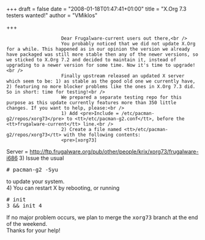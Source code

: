 
+++
draft = false
date = "2008-01-18T01:47:41+01:00"
title = "X.Org 7.3 testers wanted!"
author = "VMiklos"

+++

                        Dear Frugalware-current users out there,<br />
                        You probably noticed that we did not update X.Org for a while. This happened as in our opinion the version we already have packaged was still more stable then any of the newer versions, so we sticked to X.Org 7.2 and decided to maintain it, instead of upgrading to a newer version for some time. Now it's time to upgrade!<br />
                        Finally upstream released an updated X server which seem to be: 1) as stable as the good old one we currently have, 2) featuring no more blocker problems like the ones in X.Org 7.3 did. So in short: time for testing!<br />
                        We prepared a separate testing repo for this purpose as this update currently features more than 350 little changes. If you want to help, please:<br />
                        1) Add <pre>Include = /etc/pacman-g2/repos/xorg73</pre> to <tt>/etc/pacman-g2.conf</tt>, before the <tt>frugalware-current</tt> line.<br />
                        2) Create a file named <tt>/etc/pacman-g2/repos/xorg73</tt> with the following contents:
                        <pre>[xorg73]
Server = http://ftp.frugalware.org/pub/other/people/krix/xorg73/frugalware-i686</pre>
                        3) Issue the usual <pre># pacman-g2 -Syu</pre> to update your system.<br />
                        4) You can restart X by rebooting, or running <pre># init 3 && init 4</pre>
                        If no major problem occurs, we plan to merge the <tt>xorg73</tt> branch at the end of the weekend.<br />
                        Thanks for your help!
            
        